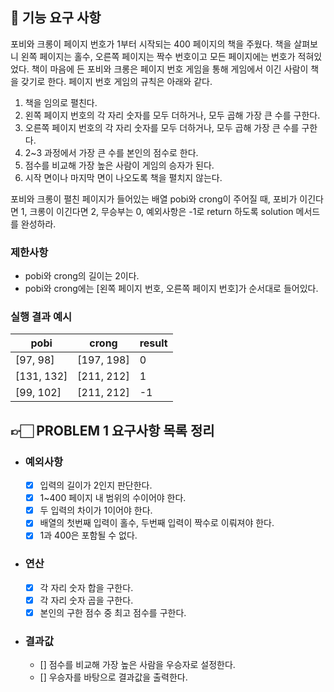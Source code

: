 ## 🚀 기능 요구 사항

포비와 크롱이 페이지 번호가 1부터 시작되는 400 페이지의 책을 주웠다. 책을 살펴보니 왼쪽 페이지는 홀수, 오른쪽 페이지는 짝수 번호이고 모든 페이지에는 번호가 적혀있었다. 책이 마음에 든 포비와 크롱은 페이지 번호 게임을 통해 게임에서 이긴 사람이 책을 갖기로 한다. 페이지 번호 게임의 규칙은 아래와 같다.

1. 책을 임의로 펼친다.
2. 왼쪽 페이지 번호의 각 자리 숫자를 모두 더하거나, 모두 곱해 가장 큰 수를 구한다.
3. 오른쪽 페이지 번호의 각 자리 숫자를 모두 더하거나, 모두 곱해 가장 큰 수를 구한다.
4. 2~3 과정에서 가장 큰 수를 본인의 점수로 한다.
5. 점수를 비교해 가장 높은 사람이 게임의 승자가 된다.
6. 시작 면이나 마지막 면이 나오도록 책을 펼치지 않는다.

포비와 크롱이 펼친 페이지가 들어있는 배열 pobi와 crong이 주어질 때, 포비가 이긴다면 1, 크롱이 이긴다면 2, 무승부는 0, 예외사항은 -1로 return 하도록 solution 메서드를 완성하라.

### 제한사항

- pobi와 crong의 길이는 2이다.
- pobi와 crong에는 [왼쪽 페이지 번호, 오른쪽 페이지 번호]가 순서대로 들어있다.

### 실행 결과 예시

| pobi       | crong      | result |
| ---------- | ---------- | ------ |
| [97, 98]   | [197, 198] | 0      |
| [131, 132] | [211, 212] | 1      |
| [99, 102]  | [211, 212] | -1     |


## 👉🏻 PROBLEM 1 요구사항 목록 정리

- ### 예외사항
  - [x] 입력의 길이가 2인지 판단한다.
  - [x] 1~400 페이지 내 범위의 수이어야 한다.
  - [x] 두 입력의 차이가 1이어야 한다.
  - [x] 배열의 첫번째 입력이 홀수, 두번째 입력이 짝수로 이뤄져야 한다.
  - [x] 1과 400은 포함될 수 없다.

- ### 연산
  - [x] 각 자리 숫자 합을 구한다.
  - [x] 각 자리 숫자 곱을 구한다.
  - [x] 본인의 구한 점수 중 최고 점수를 구한다.

- ### 결과값
  - [] 점수를 비교해 가장 높은 사람을 우승자로 설정한다.
  - [] 우승자를 바탕으로 결과값을 출력한다.

